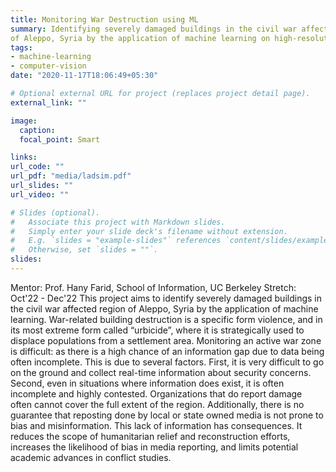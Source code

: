 ```yaml
---
title: Monitoring War Destruction using ML
summary: Identifying severely damaged buildings in the civil war affected region
of Aleppo, Syria by the application of machine learning on high-resolution satellite images
tags:
- machine-learning
- computer-vision
date: "2020-11-17T18:06:49+05:30"

# Optional external URL for project (replaces project detail page).
external_link: ""

image:
  caption:
  focal_point: Smart

links:
url_code: ""
url_pdf: "media/ladsim.pdf"
url_slides: ""
url_video: ""

# Slides (optional).
#   Associate this project with Markdown slides.
#   Simply enter your slide deck's filename without extension.
#   E.g. `slides = "example-slides"` references `content/slides/example-slides.md`.
#   Otherwise, set `slides = ""`.
slides:
---
```

Mentor: Prof. Hany Farid, School of Information, UC Berkeley
Stretch: Oct'22 - Dec'22
This project aims to identify severely damaged buildings in the civil war affected region
of Aleppo, Syria by the application of machine learning. War-related building destruction
is a specific form violence, and in its most extreme form called “urbicide”, where it is
strategically used to displace populations from a settlement area. Monitoring an active
war zone is difficult: as there is a high chance of an information gap due to data being
often incomplete. This is due to several factors. First, it is very difficult to go on the
ground and collect real-time information about security concerns. Second, even in
situations where information does exist, it is often incomplete and highly contested.
Organizations that do report damage often cannot cover the full extent of the region.
Additionally, there is no guarantee that reposting done by local or state owned media is
not prone to bias and misinformation. This lack of information has consequences. It
reduces the scope of humanitarian relief and reconstruction efforts, increases the
likelihood of bias in media reporting, and limits potential academic advances in conflict
studies.
